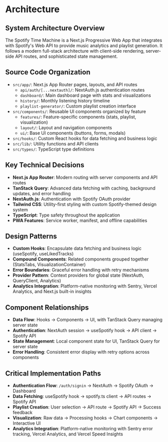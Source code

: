 # Architecture

## System Architecture Overview

The Spotify Time Machine is a Next.js Progressive Web App that integrates with Spotify's Web API to provide music analytics and playlist generation. It follows a modern full-stack architecture with client-side rendering, server-side API routes, and sophisticated state management.

## Source Code Organization

- `src/app/`: Next.js App Router pages, layouts, and API routes
  - `api/auth/[...nextauth]/`: NextAuth.js authentication routes
  - `dashboard/`: Main dashboard page with stats and visualizations
  - `history/`: Monthly listening history timeline
  - `playlist-generator/`: Custom playlist creation interface
- `src/components/`: Reusable UI components organized by feature
  - `features/`: Feature-specific components (stats, playlist, visualization)
  - `layout/`: Layout and navigation components
  - `ui/`: Base UI components (buttons, forms, modals)
- `src/hooks/`: Custom React hooks for data fetching and business logic
- `src/lib/`: Utility functions and API clients
- `src/types/`: TypeScript type definitions

## Key Technical Decisions

- **Next.js App Router**: Modern routing with server components and API routes
- **TanStack Query**: Advanced data fetching with caching, background updates, and error handling
- **NextAuth.js**: Authentication with Spotify OAuth provider
- **Tailwind CSS**: Utility-first styling with custom Spotify-themed design system
- **TypeScript**: Type safety throughout the application
- **PWA Features**: Service worker, manifest, and offline capabilities

## Design Patterns

- **Custom Hooks**: Encapsulate data fetching and business logic (useSpotify, useLikedTracks)
- **Compound Components**: Related components grouped together (StatsTabs, VisualizationContainer)
- **Error Boundaries**: Graceful error handling with retry mechanisms
- **Provider Pattern**: Context providers for global state (NextAuth, QueryClient, Analytics)
- **Analytics Integration**: Platform-native monitoring with Sentry, Vercel Analytics, and Next.js built-in insights

## Component Relationships

- **Data Flow**: Hooks → Components → UI, with TanStack Query managing server state
- **Authentication**: NextAuth session → useSpotify hook → API client → Spotify API
- **State Management**: Local component state for UI, TanStack Query for server state
- **Error Handling**: Consistent error display with retry options across components

## Critical Implementation Paths

- **Authentication Flow**: `/auth/signin` → NextAuth → Spotify OAuth → Dashboard
- **Data Fetching**: useSpotify hook → spotify.ts client → API routes → Spotify API
- **Playlist Creation**: User selection → API route → Spotify API → Success feedback
- **Visualization**: Raw data → Processing hooks → Chart components → Interactive UI
- **Analytics Integration**: Platform-native monitoring with Sentry error tracking, Vercel Analytics, and Vercel Speed Insights

